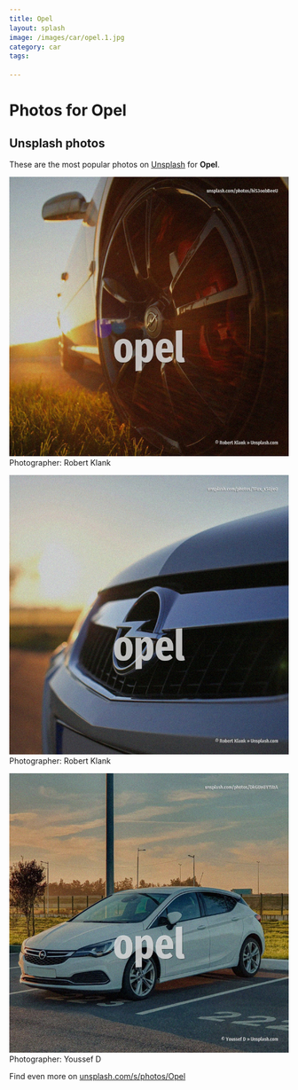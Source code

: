 ```yaml
---
title: Opel
layout: splash
image: /images/car/opel.1.jpg
category: car
tags:

---
```

# Photos for Opel
 
## Unsplash photos
These are the most popular photos on [Unsplash](https://unsplash.com) for **Opel**.
 
![Opel](/images/car/opel.1.jpg)
Photographer:  Robert Klank
 
![Opel](/images/car/opel.2.jpg)
Photographer:  Robert Klank
 
![Opel](/images/car/opel.3.jpg)
Photographer:  Youssef D
 
Find even more on [unsplash.com/s/photos/Opel](https://unsplash.com/s/photos/Opel)
 
